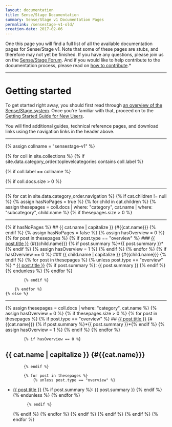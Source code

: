 ```yaml
---
layout: documentation
title: Sense/Stage Documentation
summary: Sense/Stage v1 Documentation Pages
permalink: /sensestage-v1-old/
creation-date: 2017-02-06
---
```


One this page you will find a full list of all the available documentation pages for Sense/Stage v1. Note that some of these pages are stubs, and therefore may not yet be finished. If you have any questions, please join us on the [Sense/Stage Forum](https://forum.sensestage.eu). And if you would like to help contribute to the documentation process, please read on [how to contribute](general/contributing-to-the-documentation).*

<hr>

# Getting started

To get started right away, you should first read through [an overview of the Sense/Stage system](overview-of-the-system). Once you're familiar with that, proceed on to the [Getting Started Guide for New Users](getting-started-with-sense-stage/getting-started-with-sense-stage).  

You will find additional guides, technical reference pages, and download links using the navigation links in the header above.

<hr>

{% assign collname = "sensestage-v1" %}


{% for coll in site.collections %}
{% if site.data.category_order.toplevelcategories contains coll.label %}

{% if coll.label == collname %}

{% if coll.docs.size > 0 %}

<hr>
<!-- # {{ coll.label | capitalize }} documentation {#sensestage{{ coll.label }}} -->
<!-- {% include allcollection_index.html collname = coll.label %} -->
  {% for cat in site.data.category_order.navigation %}
    {% if cat.children != null %}
        {% assign hasNoPages = true %}
        {% for child in cat.children %}
        {% assign thesepages = coll.docs | where: "category", cat.name | where: "subcategory", child.name %}
            {% if thesepages.size > 0 %}
<hr>
                {% if hasNoPages %}
## {{ cat.name | capitalize }} {#{{cat.name}}}
                {% endif %}
                {% assign hasNoPages = false %}
                {% assign hasOverview = 0 %}
                {% for post in thesepages %}
                    {% if post.type == "overview" %}
### <a href="{{post.url}}">{{ post.title }}</a> {#{{child.name}}}
{% if post.summary %}*{{ post.summary }}*{% endif %}
                    {% assign hasOverview = 1 %}
                    {% endif %}
                {% endfor %}
                {% if hasOverview == 0 %}
### {{ child.name | capitalize }} {#{{child.name}}}
                {% endif %}
<!-- {% include category_index.html collname = coll.label catname=cat.name subcatname=child.name %} -->
                {% for post in thesepages %}
                    {% unless post.type == "overview" %}
* <a href="{{post.url}}">{{ post.title }}</a> {% if post.summary %}: {{ post.summary }}  {% endif %}
                    {% endunless %}
                {% endfor %}

            {% endif %}

        {% endfor %}
    {% else %}
<hr>
        {% assign thesepages = coll.docs | where: "category", cat.name %}
        {% assign hasOverview = 0 %}
        {% if thesepages.size > 0 %}
            {% for post in thesepages %}
                {% if post.type == "overview" %}
## <a href="{{post.url}}">{{ post.title }}</a> {#{{cat.name}}}
{% if post.summary %}*{{ post.summary }}*{% endif %}
                    {% assign hasOverview = 1 %}
                {% endif %}
            {% endfor %}

            {% if hasOverview == 0 %}
## {{ cat.name | capitalize }} {#{{cat.name}}}
            {% endif %}

            {% for post in thesepages %}
                {% unless post.type == "overview" %}
* <a href="{{post.url}}">{{ post.title }}</a> {% if post.summary %}: {{ post.summary }}  {% endif %}
                {% endunless %}
            {% endfor %}

            {% endif %}
     {% endif %}
  {% endfor %}
{% endif %}
{% endif %}
{% endif %}
{% endfor %}
